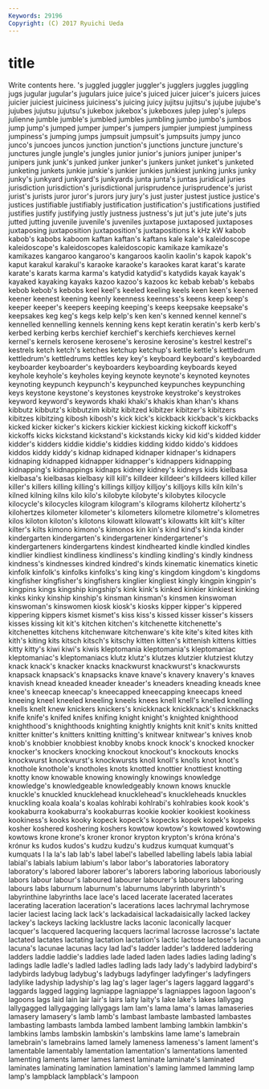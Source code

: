 ```yaml
---
Keywords: 29196 
Copyright: (C) 2017 Ryuichi Ueda
---
```


# title

Write contents here.
's juggled juggler
juggler's jugglers juggles juggling jugs jugular jugular's jugulars juice juice's
juiced juicer juicer's juicers juices juicier juiciest juiciness juiciness's juicing
juicy jujitsu jujitsu's jujube jujube's jujubes jujutsu jujutsu's jukebox jukebox's
jukeboxes julep julep's juleps julienne jumble jumble's jumbled jumbles jumbling
jumbo jumbo's jumbos jump jump's jumped jumper jumper's jumpers jumpier
jumpiest jumpiness jumpiness's jumping jumps jumpsuit jumpsuit's jumpsuits jumpy junco
junco's juncoes juncos junction junction's junctions juncture juncture's junctures jungle
jungle's jungles junior junior's juniors juniper juniper's junipers junk junk's
junked junker junker's junkers junket junket's junketed junketing junkets junkie
junkie's junkier junkies junkiest junking junks junky junky's junkyard junkyard's
junkyards junta junta's juntas juridical juries jurisdiction jurisdiction's jurisdictional jurisprudence
jurisprudence's jurist jurist's jurists juror juror's jurors jury jury's just
juster justest justice justice's justices justifiable justifiably justification justification's justifications
justified justifies justify justifying justly justness justness's jut jut's jute
jute's juts jutted jutting juvenile juvenile's juveniles juxtapose juxtaposed juxtaposes
juxtaposing juxtaposition juxtaposition's juxtapositions k kHz kW kabob kabob's kabobs
kaboom kaftan kaftan's kaftans kale kale's kaleidoscope kaleidoscope's kaleidoscopes kaleidoscopic
kamikaze kamikaze's kamikazes kangaroo kangaroo's kangaroos kaolin kaolin's kapok kapok's
kaput karakul karakul's karaoke karaoke's karaokes karat karat's karate karate's
karats karma karma's katydid katydid's katydids kayak kayak's kayaked kayaking
kayaks kazoo kazoo's kazoos kc kebab kebab's kebabs kebob kebob's
kebobs keel keel's keeled keeling keels keen keen's keened keener
keenest keening keenly keenness keenness's keens keep keep's keeper keeper's
keepers keeping keeping's keeps keepsake keepsake's keepsakes keg keg's kegs
kelp kelp's ken ken's kenned kennel kennel's kennelled kennelling kennels
kenning kens kept keratin keratin's kerb kerb's kerbed kerbing kerbs
kerchief kerchief's kerchiefs kerchieves kernel kernel's kernels kerosene kerosene's kerosine
kerosine's kestrel kestrel's kestrels ketch ketch's ketches ketchup ketchup's kettle
kettle's kettledrum kettledrum's kettledrums kettles key key's keyboard keyboard's keyboarded
keyboarder keyboarder's keyboarders keyboarding keyboards keyed keyhole keyhole's keyholes keying
keynote keynote's keynoted keynotes keynoting keypunch keypunch's keypunched keypunches keypunching
keys keystone keystone's keystones keystroke keystroke's keystrokes keyword keyword's keywords
khaki khaki's khakis khan khan's khans kibbutz kibbutz's kibbutzim kibitz
kibitzed kibitzer kibitzer's kibitzers kibitzes kibitzing kibosh kibosh's kick kick's
kickback kickback's kickbacks kicked kicker kicker's kickers kickier kickiest kicking
kickoff kickoff's kickoffs kicks kickstand kickstand's kickstands kicky kid kid's
kidded kidder kidder's kidders kiddie kiddie's kiddies kidding kiddo kiddo's
kiddoes kiddos kiddy kiddy's kidnap kidnaped kidnaper kidnaper's kidnapers kidnaping
kidnapped kidnapper kidnapper's kidnappers kidnapping kidnapping's kidnappings kidnaps kidney kidney's
kidneys kids kielbasa kielbasa's kielbasas kielbasy kill kill's killdeer killdeer's
killdeers killed killer killer's killers killing killing's killings killjoy killjoy's
killjoys kills kiln kiln's kilned kilning kilns kilo kilo's kilobyte
kilobyte's kilobytes kilocycle kilocycle's kilocycles kilogram kilogram's kilograms kilohertz kilohertz's
kilohertzes kilometer kilometer's kilometers kilometre kilometre's kilometres kilos kiloton kiloton's
kilotons kilowatt kilowatt's kilowatts kilt kilt's kilter kilter's kilts kimono
kimono's kimonos kin kin's kind kind's kinda kinder kindergarten kindergarten's
kindergartener kindergartener's kindergarteners kindergartens kindest kindhearted kindle kindled kindles kindlier
kindliest kindliness kindliness's kindling kindling's kindly kindness kindness's kindnesses kindred
kindred's kinds kinematic kinematics kinetic kinfolk kinfolk's kinfolks kinfolks's king
king's kingdom kingdom's kingdoms kingfisher kingfisher's kingfishers kinglier kingliest kingly
kingpin kingpin's kingpins kings kingship kingship's kink kink's kinked kinkier
kinkiest kinking kinks kinky kinship kinship's kinsman kinsman's kinsmen kinswoman
kinswoman's kinswomen kiosk kiosk's kiosks kipper kipper's kippered kippering kippers
kismet kismet's kiss kiss's kissed kisser kisser's kissers kisses kissing
kit kit's kitchen kitchen's kitchenette kitchenette's kitchenettes kitchens kitchenware kitchenware's
kite kite's kited kites kith kith's kiting kits kitsch kitsch's
kitschy kitten kitten's kittenish kittens kitties kitty kitty's kiwi kiwi's
kiwis kleptomania kleptomania's kleptomaniac kleptomaniac's kleptomaniacs klutz klutz's klutzes klutzier
klutziest klutzy knack knack's knacker knacks knackwurst knackwurst's knackwursts knapsack
knapsack's knapsacks knave knave's knavery knavery's knaves knavish knead kneaded
kneader kneader's kneaders kneading kneads knee knee's kneecap kneecap's kneecapped
kneecapping kneecaps kneed kneeing kneel kneeled kneeling kneels knees knell
knell's knelled knelling knells knelt knew knickers knickers's knickknack knickknack's
knickknacks knife knife's knifed knifes knifing knight knight's knighted knighthood
knighthood's knighthoods knighting knightly knights knit knit's knits knitted knitter
knitter's knitters knitting knitting's knitwear knitwear's knives knob knob's knobbier
knobbiest knobby knobs knock knock's knocked knocker knocker's knockers knocking
knockout knockout's knockouts knocks knockwurst knockwurst's knockwursts knoll knoll's knolls
knot knot's knothole knothole's knotholes knots knotted knottier knottiest knotting
knotty know knowable knowing knowingly knowings knowledge knowledge's knowledgeable knowledgeably
known knows knuckle knuckle's knuckled knucklehead knucklehead's knuckleheads knuckles knuckling
koala koala's koalas kohlrabi kohlrabi's kohlrabies kook kook's kookaburra kookaburra's
kookaburras kookie kookier kookiest kookiness kookiness's kooks kooky kopeck kopeck's
kopecks kopek kopek's kopeks kosher koshered koshering koshers kowtow kowtow's
kowtowed kowtowing kowtows krone krone's kroner kronor krypton krypton's króna
króna's krónur ks kudos kudos's kudzu kudzu's kudzus kumquat kumquat's
kumquats l la la's lab lab's label label's labelled labelling
labels labia labial labial's labials labium labium's labor labor's laboratories
laboratory laboratory's labored laborer laborer's laborers laboring laborious laboriously labors
labour labour's laboured labourer labourer's labourers labouring labours labs laburnum
laburnum's laburnums labyrinth labyrinth's labyrinthine labyrinths lace lace's laced lacerate
lacerated lacerates lacerating laceration laceration's lacerations laces lachrymal lachrymose lacier
laciest lacing lack lack's lackadaisical lackadaisically lacked lackey lackey's lackeys
lacking lacklustre lacks laconic laconically lacquer lacquer's lacquered lacquering lacquers
lacrimal lacrosse lacrosse's lactate lactated lactates lactating lactation lactation's lactic
lactose lactose's lacuna lacuna's lacunae lacunas lacy lad lad's ladder
ladder's laddered laddering ladders laddie laddie's laddies lade laded laden
lades ladies lading lading's ladings ladle ladle's ladled ladles ladling
lads lady lady's ladybird ladybird's ladybirds ladybug ladybug's ladybugs ladyfinger
ladyfinger's ladyfingers ladylike ladyship ladyship's lag lag's lager lager's lagers
laggard laggard's laggards lagged lagging lagniappe lagniappe's lagniappes lagoon lagoon's
lagoons lags laid lain lair lair's lairs laity laity's lake
lake's lakes lallygag lallygagged lallygagging lallygags lam lam's lama lama's
lamas lamaseries lamasery lamasery's lamb lamb's lambast lambaste lambasted lambastes
lambasting lambasts lambda lambed lambent lambing lambkin lambkin's lambkins lambs
lambskin lambskin's lambskins lame lame's lamebrain lamebrain's lamebrains lamed lamely
lameness lameness's lament lament's lamentable lamentably lamentation lamentation's lamentations lamented
lamenting laments lamer lames lamest laminate laminate's laminated laminates laminating
lamination lamination's laming lammed lamming lamp lamp's lampblack lampblack's lampoon
